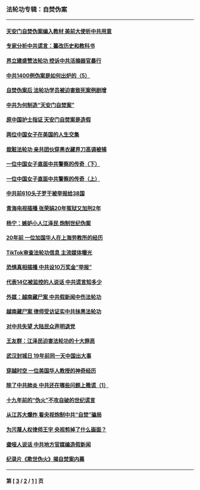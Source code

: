 ### 法轮功专辑：自焚伪案
---
#### [天安门自焚伪案编入教材 美前大使析中共用意](../../pages/nf5562/n13791932.md?09260430) 
#### [专家分析中共谎言：纂改历史和教科书](../../pages/nf5562/n13781542.md?09260430) 
#### [界立建盛赞法轮功 控诉中共活摘器官暴行](../../pages/nf5562/n13781971.md?09260430) 
#### [中共1400例伪案是如何出炉的（5）](../../pages/nf5562/n13226831.md?09260430) 
#### [自焚伪案后 法轮功学员被迫害致死案例剧增](../../pages/nf5562/n13190600.md?09260430) 
#### [中共为何制造“天安门自焚案”](../../pages/nf5562/n13183270.md?09260430) 
#### [原中国护士指证 天安门自焚案是造假](../../pages/nf5562/n13172289.md?09260430) 
#### [两位中国女子在美国的人生交集](../../pages/nf5562/n13156138.md?09260430) 
#### [栽赃法轮功 亲共团伙穿黑衣藏界刀高调被捕](../../pages/nf5562/n13073780.md?09260430) 
#### [一位中国女子直面中共警察的传奇（下）](../../pages/nf5562/n12989706.md?09260430) 
#### [一位中国女子直面中共警察的传奇（上）](../../pages/nf5562/n12985072.md?09260430) 
#### [中共前610头子罗干被举报给38国](../../pages/nf5562/n12975419.md?09260430) 
#### [青海电视插播 张荣娟20年冤狱又加刑2年](../../pages/nf5562/n12738166.md?09260430) 
#### [杨宁：嫉妒小人江泽民 炮制世纪伪案](../../pages/nf5562/n12724108.md?09260430) 
#### [20年前 一位加国华人在上海劳教所的经历](../../pages/nf5562/n12707932.md?09260430) 
#### [TikTok审查法轮功信息 主流媒体曝光](../../pages/nf5562/n12362336.md?09260430) 
#### [恐惧真相插播 中共设10万奖金“举报”](../../pages/nf5562/n12306396.md?09260430) 
#### [代表14亿被监控的人说话 中共谎言知多少](../../pages/nf5562/n12297484.md?09260430) 
#### [外媒：越南藏尸案 中共假新闻中伤法轮功](../../pages/nf5562/n12264411.md?09260430) 
#### [越南藏尸案 律师受访证实中共抹黑法轮功](../../pages/nf5562/n12261878.md?09260430) 
#### [对中共失望 大陆民众声明退党](../../pages/nf5562/n12187315.md?09260430) 
#### [王友群：江泽民迫害法轮功的十大罪恶](../../pages/nf5562/n12169074.md?09260430) 
#### [武汉封城日 19年前同一天中国出大事](../../pages/nf5562/n12150901.md?09260430) 
#### [穿越时空  一位美国华人教授的神奇经历](../../pages/nf5562/n12097460.md?09260430) 
#### [除了中共肺炎 中共还在哪些问题上撒谎（1）](../../pages/nf5562/n11955770.md?09260430) 
#### [十九年前的“伪火”不攻自破的世纪谎言](../../pages/nf5562/n11813238.md?09260430) 
#### [从江苏大爆炸 看央视炮制中共“自焚”骗局](../../pages/nf5562/n11140275.md?09260430) 
#### [为污蔑人权律师王宇 央视剪掉了什么画面？](../../pages/nf5562/n11130142.md?09260430) 
#### [聋哑人说话 中共地方官媒编造假新闻](../../pages/nf5562/n11006067.md?09260430) 
#### [纪录片《欺世伪火》揭自焚案内幕](../../pages/nf5562/n11002664.md?09260430) 

---
#### 第 [ [3](./3.md?09260430) / [2](./2.md?09260430) / [1](./1.md?09260430) ] 页
